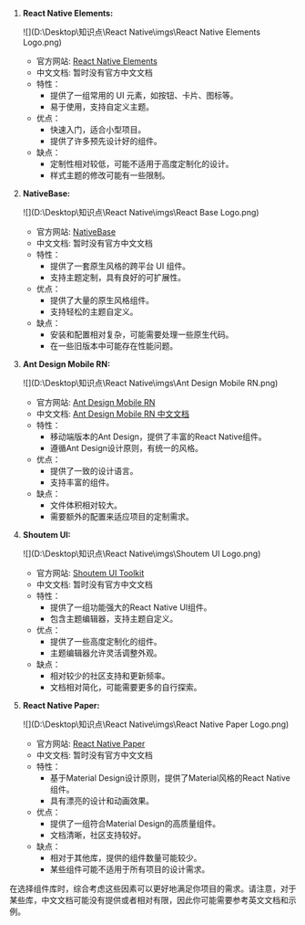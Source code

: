 1. **React Native Elements:**

   ![](D:\Desktop\知识点\React Native\imgs\React Native Elements Logo.png)

   - 官方网站: [React Native Elements](https://reactnativeelements.com/docs/)
   - 中文文档: 暂时没有官方中文文档
   - 特性：
     - 提供了一组常用的 UI 元素，如按钮、卡片、图标等。
     - 易于使用，支持自定义主题。
   - 优点：
     - 快速入门，适合小型项目。
     - 提供了许多预先设计好的组件。
   - 缺点：
     - 定制性相对较低，可能不适用于高度定制化的设计。
     - 样式主题的修改可能有一些限制。

2. **NativeBase:**
   
   ![](D:\Desktop\知识点\React Native\imgs\React Base Logo.png)
   
   - 官方网站: [NativeBase](https://nativebase.io/)
   - 中文文档: 暂时没有官方中文文档
   - 特性：
     - 提供了一套原生风格的跨平台 UI 组件。
     - 支持主题定制，具有良好的可扩展性。
   - 优点：
     - 提供了大量的原生风格组件。
     - 支持轻松的主题自定义。
   - 缺点：
     - 安装和配置相对复杂，可能需要处理一些原生代码。
     - 在一些旧版本中可能存在性能问题。
   
3. **Ant Design Mobile RN:**
   
   ![](D:\Desktop\知识点\React Native\imgs\Ant Design Mobile RN.png)
   
   - 官方网站: [Ant Design Mobile RN](https://rn.mobile.ant.design/)
   - 中文文档: [Ant Design Mobile RN 中文文档](https://rn.mobile.ant.design/)
   - 特性：
     - 移动端版本的Ant Design，提供了丰富的React Native组件。
     - 遵循Ant Design设计原则，有统一的风格。
   - 优点：
     - 提供了一致的设计语言。
     - 支持丰富的组件。
   - 缺点：
     - 文件体积相对较大。
     - 需要额外的配置来适应项目的定制需求。
   
4. **Shoutem UI:**
   
   ![](D:\Desktop\知识点\React Native\imgs\Shoutem UI Logo.png)
   
   - 官方网站: [Shoutem UI Toolkit](https://shoutem.github.io/docs/ui-toolkit/introduction)
   - 中文文档: 暂时没有官方中文文档
   - 特性：
     - 提供了一组功能强大的React Native UI组件。
     - 包含主题编辑器，支持主题自定义。
   - 优点：
     - 提供了一些高度定制化的组件。
     - 主题编辑器允许灵活调整外观。
   - 缺点：
     - 相对较少的社区支持和更新频率。
     - 文档相对简化，可能需要更多的自行探索。
   
5. **React Native Paper:**
   
   ![](D:\Desktop\知识点\React Native\imgs\React Native Paper Logo.png)
   
   - 官方网站: [React Native Paper](https://callstack.github.io/react-native-paper/)
   - 中文文档: 暂时没有官方中文文档
   - 特性：
     - 基于Material Design设计原则，提供了Material风格的React Native组件。
     - 具有漂亮的设计和动画效果。
   - 优点：
     - 提供了一组符合Material Design的高质量组件。
     - 文档清晰，社区支持较好。
   - 缺点：
     - 相对于其他库，提供的组件数量可能较少。
     - 某些组件可能不适用于所有项目的设计需求。

在选择组件库时，综合考虑这些因素可以更好地满足你项目的需求。请注意，对于某些库，中文文档可能没有提供或者相对有限，因此你可能需要参考英文文档和示例。